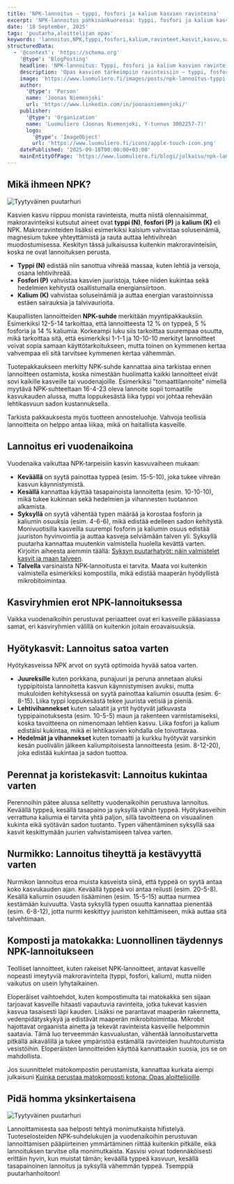```yaml
---
title: 'NPK-lannoitus – typpi, fosfori ja kalium kasvien ravinteina'
excerpt: 'NPK-lannoitus pähkinänkuoressa: typpi, fosfori ja kalium kasvien kasvun tukena. Näin valitset oikean lannoitteen vuodenaikaan.'
date: '18 September, 2025'
tags: 'puutarha,aloittelijan opas'
keywords: 'lannoitus,NPK,typpi,fosfori,kalium,ravinteet,kasvit,kasvu,satokausi,maaperä,kierto,luomulannoite,matokakka,komposti,puutarha,viljely,kasvien ravinteet,lannoiteopas,perusasiat,hyötykasvit,ekologia'
structuredData:
  - '@context': 'https://schema.org'
    '@type': 'BlogPosting'
    headline: 'NPK-lannoitus: Typpi, fosfori ja kalium kasvien ravinteina eri vuodenaikoina'
    description: 'Opas kasvien tärkeimpiin ravinteisiin – typpi, fosfori ja kalium – sekä siihen, miten niiden suhde vaikuttaa eri vuodenaikoina ja eri kasviryhmissä. Mukana käytännön esimerkkejä lannoituksen ajoituksesta ja vaihtoehdoista luonnollisille lannoitteille.'
    image: 'https://www.luomuliero.fi/images/posts/npk-lannoitus-typpi-fosfori-kalium-kasvien-ravinteina-vuodenaikoina/hammentynyt-npk-arvoista-1200.jpg'
    author:
      '@type': 'Person'
      name: 'Joonas Niemenjoki'
      url: 'https://www.linkedin.com/in/joonasniemenjoki/'
    publisher:
      '@type': 'Organization'
      name: 'Luomuliero (Joonas Niemenjoki, Y-tunnus 3002257-7)'
      logo:
        '@type': 'ImageObject'
        url: 'https://www.luomuliero.fi/icons/apple-touch-icon.png'
    datePublished: '2025-09-18T00:00:00+03:00'
    mainEntityOfPage: 'https://www.luomuliero.fi/blogi/julkaisu/npk-lannoitus-typpi-fosfori-kalium-kasvien-ravinteina-vuodenaikoina'
---
```


## Mikä ihmeen NPK?

<picture>
  <source srcset="/images/posts/npk-lannoitus-typpi-fosfori-kalium-kasvien-ravinteina-vuodenaikoina/hammentynyt-npk-arvoista-800.avif 800w, /images/posts/npk-lannoitus-typpi-fosfori-kalium-kasvien-ravinteina-vuodenaikoina/hammentynyt-npk-arvoista-1200.avif 1200w" type="image/avif">
  <source srcset="/images/posts/npk-lannoitus-typpi-fosfori-kalium-kasvien-ravinteina-vuodenaikoina/hammentynyt-npk-arvoista-800.webp 800w, /images/posts/npk-lannoitus-typpi-fosfori-kalium-kasvien-ravinteina-vuodenaikoina/hammentynyt-npk-arvoista-1200.webp 1200w" type="image/webp">
  <img src="/images/posts/npk-lannoitus-typpi-fosfori-kalium-kasvien-ravinteina-vuodenaikoina/hammentynyt-npk-arvoista-800.jpg" srcset="/images/posts/npk-lannoitus-typpi-fosfori-kalium-kasvien-ravinteina-vuodenaikoina/hammentynyt-npk-arvoista-800.jpg 800w, /images/posts/npk-lannoitus-typpi-fosfori-kalium-kasvien-ravinteina-vuodenaikoina/hammentynyt-npk-arvoista-1200.jpg 1200w" alt="Tyytyväinen puutarhuri" sizes="(max-width: 600px) 100vw, 800px" style="max-width:100%;height:auto;" loading="lazy">
</picture>

Kasvien kasvu riippuu monista ravinteista, mutta niistä olennaisimmat, makroravinteiksi kutsutut aineet ovat **typpi (N)**, **fosfori (P)** ja **kalium (K)** eli NPK. Makroravinteiden lisäksi esimerkiksi kalsium vahvistaa soluseinämiä, magnesium tukee yhteyttämistä ja rauta auttaa lehtivihreän muodostumisessa. Keskityn tässä julkaisussa kuitenkin makroravinteisiin, koska ne ovat lannoituksen perusta.

- **Typpi (N)** edistää niin sanottua vihreää massaa, kuten lehtiä ja versoja, osana lehtivihreää.
- **Fosfori (P)** vahvistaa kasvien juuristoja, tukee niiden kukintaa sekä hedelmien kehitystä osallistumalla energiansiirtoon.
- **Kalium (K)** vahvistaa soluseinämiä ja auttaa energian varastoinnissa estäen sairauksia ja talvivaurioita.

Kaupallisten lannoitteiden **NPK-suhde** merkitään myyntipakkauksiin. Esimerkiksi 12-5-14 tarkoittaa, että lannoitteesta 12 % on typpeä, 5 % fosforia ja 14 % kaliumia. Korkeampi luku siis tarkoittaa suurempaa osuutta, mikä tarkoittaa sitä, että esimerkiksi 1-1-1 ja 10-10-10 merkityt lannoitteet voivat sopia samaan käyttötarkoitukseen, mutta toinen on kymmenen kertaa vahvempaa eli sitä tarvitsee kymmenen kertaa vähemmän.

Tuotepakkaukseen merkitty NPK-suhde kannattaa aina tarkistaa ennen lannoitteen ostamista, koska nimestään huolimatta kaikki lannoitteet eivät sovi kaikille kasveille tai vuodenajoille. Esimerkiksi "tomaattilannoite" nimellä myytävä NPK-suhteeltaan 16-4-23 oleva lannoite sopii tomaatille kasvukauden alussa, mutta loppukesästä liika typpi voi johtaa rehevään lehtikasvuun sadon kustannuksella.

Tarkista pakkauksesta myös tuotteen annosteluohje. Vahvoja teollisia lannoitteita on helppo antaa liikaa, mikä on haitallista kasveille.

## Lannoitus eri vuodenaikoina

Vuodenaika vaikuttaa NPK-tarpeisiin kasvin kasvuvaiheen mukaan:

- **Keväällä** on syytä painottaa typpeä (esim. 15-5-10), joka tukee vihreän kasvun käynnistymistä.
- **Kesällä** kannattaa käyttää tasapainoista lannoitetta (esim. 10-10-10), mikä tukee kukinnan sekä hedelmien ja vihannesten tuotannon alkamista.
- **Syksyllä** on syytä vähentää typen määrää ja korostaa fosforin ja kaliumin osuuksia (esim. 4-6-6), mikä edistää edelleen sadon kehitystä. Monivuotisilla kasveilla suurempi fosforin ja kaliumin osuus edistää juuriston hyvinvointia ja auttaa kasveja selviämään talven yli. Syksyllä puutarha kannattaa muutenkin valmistella huolella kevättä varten. Kirjoitin aiheesta aiemmin täällä: [Syksyn puutarhatyöt: näin valmistelet kasvit ja maan talveen](https://www.luomuliero.fi/blogi/julkaisu/syksyn-puutarhatyot-kasvien-valmistelu-talveen).
- **Talvella** varsinaista NPK-lannoitusta ei tarvita. Maata voi kuitenkin valmistella esimerkiksi kompostilla, mikä edistää maaperän hyödyllistä mikrobitoimintaa.

## Kasviryhmien erot NPK-lannoituksessa

Vaikka vuodenaikoihin perustuvat periaatteet ovat eri kasveille pääasiassa samat, eri kasviryhmien välillä on kuitenkin joitain eroavaisuuksia.

## Hyötykasvit: Lannoitus satoa varten

Hyötykasveissa NPK arvot on syytä optimoida hyvää satoa varten.

- **Juureksille** kuten porkkana, punajuuri ja peruna annetaan aluksi typpipitoista lannoitetta kasvun käynnistymisen avuksi, mutta mukuloiden kehityksessä on syytä painottaa kaliumin osuutta (esim. 6-8-15). Liika typpi loppukesästä tekee juurista vetisiä ja pieniä.
- **Lehtivihannekset** kuten salaatit ja yrtit hyötyvät jatkuvasta typpipainotuksesta (esim. 10-5-5) maun ja rakenteen varmistamiseksi, koska tavoitteena on nimenomaan lehtien kasvu. Liika fosfori ja kalium edistäisi kukintaa, mikä ei lehtikasvien kohdalla ole toivottavaa.
- **Hedelmät ja vihannekset** kuten tomaatti ja kurkku hyötyvät varsinkin kesän puolivälin jälkeen kaliumpitoisesta lannoitteesta (esim. 8-12-20), joka edistää kukintaa ja sadon tuottoa.

## Perennat ja koristekasvit: Lannoitus kukintaa varten

Perennoihin pätee alussa selitetty vuodenaikoihin perustuva lannoitus. Keväällä typpeä, kesällä tasapaino ja syksyllä vähän typpeä. Hyötykasveihin verrattuna kaliumia ei tarvita yhtä paljon, sillä tavoitteena on visuaalinen kukinta eikä syötävän sadon tuotanto. Typen vähentäminen syksyllä saa kasvit keskittymään juurien vahvistamiseen talvea varten.

## Nurmikko: Lannoitus tiheyttä ja kestävyyttä varten

Nurmikon lannoitus eroa muista kasveista siinä, että typpeä on syytä antaa koko kasvukauden ajan. Keväällä typpeä voi antaa reilusti (esim. 20-5-8). Kesällä kaliumin osuuden lisääminen (esim. 15-5-15) auttaa nurmea kestämään kuivuutta. Vasta syksyllä typen osuutta kannattaa pienentää (esim. 6-8-12), jotta nurmi keskittyy juuriston kehittämiseen, mikä auttaa sitä talvehtimaan.

## Komposti ja matokakka: Luonnollinen täydennys NPK-lannoitukseen

Teolliset lannoitteet, kuten rakeiset NPK-lannoitteet, antavat kasveille nopeasti imeytyviä makroravinteita (typpi, fosfori, kalium), mutta niiden vaikutus on usein lyhytaikainen.

Eloperäiset vaihtoehdot, kuten kompostimulta tai matokakka sen sijaan tarjoavat kasveille hitaasti vapautuvia ravinteita, jotka tukevat kasvien kasvua tasaisesti läpi kauden. Lisäksi ne parantavat maaperän rakennetta, vedenpidätyskykyä ja edistävät maaperän mikrobitoimintaa. Mikrobit hajottavat orgaanista ainetta ja tekevät ravinteista kasveille helpommin saatavia. Tämä luo terveemmän kasvualustan, vähentää lannoitustarvetta pitkällä aikavälillä ja tukee ympäristöä estämällä ravinteiden huuhtoutumista vesistöihin. Eloperäisten lannoitteiden käyttöä kannattaakin suosia, jos se on mahdollista.

Jos suunnittelet matokompostin perustamista, kannattaa kurkata aiempi julkaisuni [Kuinka perustaa matokomposti kotona: Opas aloittelijoille](https://www.luomuliero.fi/blogi/julkaisu/kuinka-perustaa-matokomposti-kotona-opas-aloittelijoille).

## Pidä homma yksinkertaisena

<picture>
  <source srcset="/images/posts/npk-lannoitus-typpi-fosfori-kalium-kasvien-ravinteina-vuodenaikoina/tyytyvainen-lannoittaja-800.avif 800w, /images/posts/npk-lannoitus-typpi-fosfori-kalium-kasvien-ravinteina-vuodenaikoina/tyytyvainen-lannoittaja-1200.avif 1200w" type="image/avif">
  <source srcset="/images/posts/npk-lannoitus-typpi-fosfori-kalium-kasvien-ravinteina-vuodenaikoina/tyytyvainen-lannoittaja-800.webp 800w, /images/posts/npk-lannoitus-typpi-fosfori-kalium-kasvien-ravinteina-vuodenaikoina/tyytyvainen-lannoittaja-1200.webp 1200w" type="image/webp">
  <img src="/images/posts/npk-lannoitus-typpi-fosfori-kalium-kasvien-ravinteina-vuodenaikoina/tyytyvainen-lannoittaja-800.jpg" srcset="/images/posts/npk-lannoitus-typpi-fosfori-kalium-kasvien-ravinteina-vuodenaikoina/tyytyvainen-lannoittaja-800.jpg 800w, /images/posts/npk-lannoitus-typpi-fosfori-kalium-kasvien-ravinteina-vuodenaikoina/tyytyvainen-lannoittaja-1200.jpg 1200w" alt="Tyytyväinen puutarhuri" sizes="(max-width: 600px) 100vw, 800px" style="max-width:100%;height:auto;" loading="lazy">
</picture>

Lannoittamisesta saa helposti tehtyä monimutkaista hifistelyä. Tuoteselosteiden NPK-suhdelukujen ja vuodenaikoihin perustuvan lannoittamisen pääpiirteinen ymmärtäminen riittää kuitenkin pitkälle, eikä lannoituksen tarvitse olla monimutkaista. Kasvisi voivat todennäköisesti erittäin hyvin, kun muistat tämän; keväällä typpeä kasvuun, kesällä tasapainoinen lannoitus ja syksyllä vähemmän typpeä. Tsemppiä puutarhanhoitoon!
